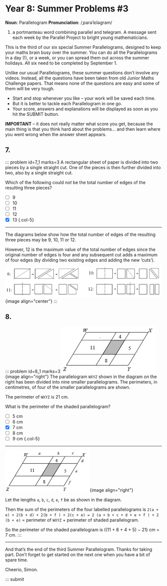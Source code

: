 # Year 8: Summer Problems #3

<div class="dictionary">

__Noun__: Parallelogram
__Pronunciation__: /ˌparəˈlɛləɡram/

1. a portmanteau word combining parallel and telegram. A message sent each
week by the Parallel Project to bright young mathematicians.

</div>

This is the third of our six special Summer Parallelograms, designed to keep your maths brain busy over the summer. You can do all the Parallelograms in a day (!), or a week, or you can spread them out across the summer holidays. All six need to be completed by September 1.

Unlike our usual Parallelograms, these summer questions don’t involve any videos. Instead, all the questions have been taken from old Junior Maths Challenge papers. That means none of the questions are easy and some of them will be very tough.

* Start and stop whenever you like – your work will be saved each time.
* But it is better to tackle each Parallelogram in one go.
* Your score, answers and explanations will be displayed as soon as you hit the SUBMIT button.

__IMPORTANT__ – it does not really matter what score you get, because the main thing is that you think hard about the problems... and then learn where you went wrong when the answer sheet appears.



## 7.

::: problem id=7_1 marks=3
A rectangular sheet of paper is divided into two pieces by a single straight cut. One of the pieces is then further divided into two, also by a single straight cut.

Which of the following could _not_ be the total number of edges of the resulting three pieces?

* [ ] 9
* [ ] 10
* [ ] 11
* [ ] 12
* [x] 13
{.col-5}

---

The diagrams below show how the total number of edges of the resulting three pieces may be 9, 10, 11 or 12.

However, 12 is the maximum value of the total number of edges since the original number of edges is four and any subsequent cut adds a maximum of four edges (by dividing two existing edges and adding the new ‘cuts’).

![](/resources/2018summer-8-3/7-folding-answer.gif){image align="center"}
:::


## 8.

::: problem id=8_1 marks=3
![](/resources/2018summer-8-3/8-parallelogram-question.gif){image align="right"}
The parallelogram `WXYZ` shown in the diagram on the right has been divided into nine smaller parallelograms. The perimeters, in centimetres, of four of the smaller parallelograms are shown.

The perimeter of `WXYZ` is 21 cm.

What is the perimeter of the shaded parallelogram?

* [ ] 5 cm
* [ ] 6 cm
* [x] 7 cm
* [ ] 8 cm
* [ ] 9 cm
{.col-5}

---

![](/resources/2018summer-8-3/8-parallelogram-answer.gif){image align="right"}

Let the lengths `a`, `b`, `c`, `d`, `e`, `f` be as shown in the diagram.

Then the sum of the perimeters of the four labelled parallelograms is `2(a + e) + 2(b + d) + 2(b + f ) + 2(c + e) = 2 (a + b + c + d + e + f ) + 2 (b + e)` = perimeter of `WXYZ` + perimeter of shaded parallelogram.

So the perimeter of the shaded parallelogram is ((11 + 8 + 4 + 5) − 21) cm = 7 cm.
:::


***

And that’s the end of the third Summer Parallelogram. Thanks for taking part. Don’t forget to get started on the next one when you have a bit of spare time.

Cheerio,
Simon.

::: submit
